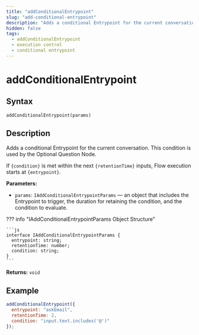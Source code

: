 ```yaml
---
title: "addConditionalEntrypoint"
slug: "add-conditional-entrypoint"
description: "Adds a conditional Entrypoint for the current conversation. This condition is used by the Optional Question Node."
hidden: false
tags:
  - addConditionalEntrypoint
  - execution control
  - conditional entrypoint
---
```


# addConditionalEntrypoint

## Syntax

`addConditionalEntrypoint(params)`

## Description

Adds a conditional Entrypoint for the current conversation. This condition is used by the Optional Question Node.

If `{condition}` is met within the next `{retentionTime}` inputs, Flow execution starts at `{entrypoint}`.

**Parameters:**

- `params`: `IAddConditionalEntrypointParams` — an object that includes the Entrypoint to trigger, the duration for retaining the condition, and the condition to evaluate.

??? info "IAddConditionalEntrypointParams Object Structure"

    ```js
    interface IAddConditionalEntrypointParams {
      entrypoint: string;
      retentionTime: number;
      condition: string;
    }
    ```

**Returns:** `void`

## Example

```js
addConditionalEntrypoint({
  entrypoint: "askEmail",
  retentionTime: 2,
  condition: "input.text.includes('@')"
});
```